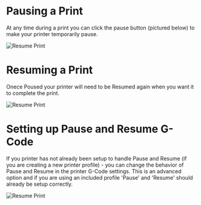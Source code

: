 
# Pausing a Print
At any time during a print you can click the pause button (pictured below) to make your printer temporarily pause.

![Resume Print](https://lh3.googleusercontent.com/9Jm03NgDe3ilCFLgDVcihPIbZyqPjwEc3gBO_0GCaiIubwJrZR_PnBmPusn5E9Oe60IPOtOcgi9846B-dEVRo0XY=w420)

# Resuming a Print
Onece Poused your printer will need to be Resumed again when you want it to complete the print.

![Resume Print](https://lh3.googleusercontent.com/WXODOH4s86Q0dWGW7ktqLOd61k--x3oIxSEY0RiF4eik2jEQ-zqGvNl2tIt8E46oRzI5Svri3MC4O2wAuetNfYYu1A=w420)


# Setting up Pause and Resume G-Code
If you printer has not already been setup to handle Pause and Resume (if you are creating a new printer profile) - you can change the behavior of Pause and Resume in the printer G-Code settings. This is an advanced option and if you are using an included profile 'Pause' and 'Resume' should already be setup correctly.

![Resume Print](https://lh3.googleusercontent.com/zMiqbt-SH-7N_6hy7sZAkpIPkz7TjbPFXVXIRdUHLLrBUp2KM7PtPO30skypWvNKkODxpKd6Bkmaf_omJgxAEtER=w640)

